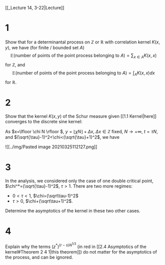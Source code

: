 [[_Lecture 14, 3-22|Lecture]]

# 1

Show that for a determinantal process on $\mathbb{Z}$ or $\mathbb{R}$ with correlation kernel $K(x,y)$, we have (for finite / bounded set $A$)
$$
\mathbb{E}(\text{number of points of the point process belonging to}\ A)=
\sum_{x\in A}K(x,x)
$$
for $\mathbb{Z}$, and
$$
\mathbb{E}(\text{number of points of the point process belonging to}\ A)=
\int_A K(x,x)dx
$$
for $\mathbb{R}$.

# 2

Show that the kernel $K(x,y)$ of the Schur measure given [[1.1 Kernel|here]] converges to the discrete sine kernel:

As $x=\lfloor \chi N \rfloor $, $y=\lfloor \chi N \rfloor +\Delta x$, $\Delta x\in \mathbb{Z}$ fixed, $N\to+\infty$, $t=\tau N$, and $(\sqrt{\tau}-1)^2<\chi<(\sqrt{\tau}+1)^2$, we have 

![[../img/Pasted image 20210325112127.png]]

# 3

In the analysis, we considered only the case of one double critical point, $\chi^*=(\sqrt{\tau}-1)^2$, $\tau>1$. There are two more regimes:

- $0<\tau<1$, $\chi=(\sqrt\tau-1)^2$
- $\tau>0$, $\chi+(\sqrt\tau+1)^2$.

Determine the asymptotics of the kernel in these two other cases.

# 4

Explain why the terms $(z^*)^{(r-s)N^{1/3}}$ (in red in [[2.4 Asymptotics of the kernel#Theorem 2 4 1|this theorem]]) do not matter for the asymptotics of the process, and can be ignored.
